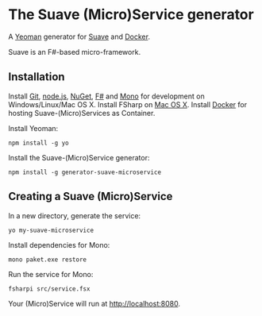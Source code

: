 # The Suave (Micro)Service generator

A [Yeoman](http://yeoman.io) generator for [Suave](http://suave.io/) and [Docker](http://docker.com).

Suave is an F#-based micro-framework.

## Installation

Install [Git](http://git-scm.com), [node.js](http://nodejs.org), [NuGet](http://www.nuget.org/), [F#](http://fsharp.org) and [Mono](http://mono-project.com/) for development on Windows/Linux/Mac OS X. Install FSharp on [Mac OS X](http://fsharp.org/use/mac/). Install [Docker](http://docker.com) for hosting Suave-(Micro)Services as Container.

Install Yeoman:

    npm install -g yo

Install the Suave-(Micro)Service generator:

    npm install -g generator-suave-microservice

## Creating a Suave (Micro)Service

In a new directory, generate the service:

    yo my-suave-microservice

Install dependencies for Mono:

    mono paket.exe restore

Run the service for Mono:

    fsharpi src/service.fsx

Your (Micro)Service will run at [http://localhost:8080](http://localhost:8080).

